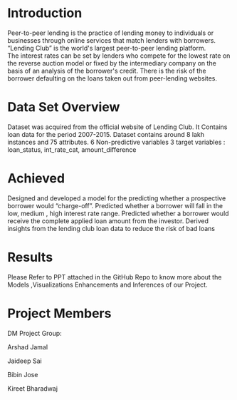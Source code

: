 # Introduction
Peer-to-peer lending is the practice of lending money to individuals or businesses through online services that match lenders with borrowers.
“Lending Club” is the world's largest peer-to-peer lending platform.
The interest rates can be set by lenders who compete for the lowest rate on the reverse auction model or fixed by the intermediary company on the basis of an analysis of the borrower's credit.
There is the risk of the borrower defaulting on the loans taken out from peer-lending websites.


# Data Set Overview

Dataset was acquired from the official website of Lending Club. 
It Contains loan data for the period 2007-2015.
Dataset contains around 8 lakh instances and 75 attributes.
6 Non-predictive variables
3 target variables : loan_status, int_rate_cat, amount_difference


# Achieved 

Designed and developed a model for the predicting whether a prospective borrower would “charge-off”. 
Predicted whether a borrower will fall in the low, medium , high interest rate range.
Predicted whether a borrower would receive the complete applied loan amount from the investor.
Derived insights from the lending club loan data to reduce the risk of bad loans


# Results

Please Refer to PPT attached in the GitHub Repo to know more about the Models ,Visualizations Enhancements and Inferences of our Project.

# Project Members

DM Project Group:

Arshad Jamal


Jaideep Sai 


Bibin Jose 


Kireet Bharadwaj 
